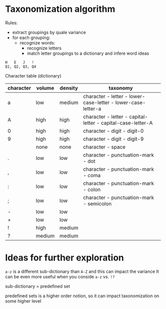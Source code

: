# Taxonomization algorithm

Rules:
- extract groupings by quale variance
- for each grouping:
    - recognize words:
        - recognize letters
        - match letter groupings to a dictionary and infere word ideas
    
```
H   E   J   !
Q1, Q2, Q3, Q4
```

Character table (dictionary)

| character | volume | density | taxonomy |
|---|---|---|---|
| a | low | medium | character - letter - lower-case-letter - lower-case-letter-a
| A | high | high | character - letter - capital-letter - capital-case-letter-A
| 0 | high | high | character - digit - digit-0
| 9 | high | high | character - digit - digit-9
|   | none | none | character - space
| . | low | low | character - punctuation-mark - dot
| , | low | low | character - punctuation-mark - coma
| : | low | low | character - punctuation-mark - colon
| ; | low | low | character - punctuation-mark - semicolon
| - | low | low |
| + | low | low |
| ! | high | medium |
| ? | medium | medium |



# Ideas for further exploration

`a-z` is a different sub-dictionary than `A-Z` and this can impact the variance
It can be even more useful when you conside `a-z` vs. `!?`

sub-dictionary = predefined set

predefined sets is a higher order notion, so it can impact taxonomization on some higher level